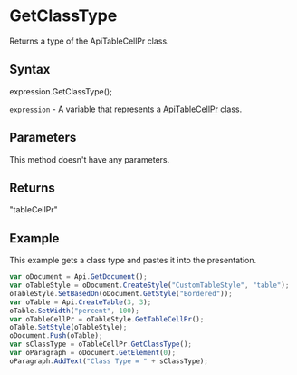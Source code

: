 # GetClassType

Returns a type of the ApiTableCellPr class.

## Syntax

expression.GetClassType();

`expression` - A variable that represents a [ApiTableCellPr](../ApiTableCellPr.md) class.

## Parameters

This method doesn't have any parameters.

## Returns

"tableCellPr"

## Example

This example gets a class type and pastes it into the presentation.

```javascript
var oDocument = Api.GetDocument();
var oTableStyle = oDocument.CreateStyle("CustomTableStyle", "table");
oTableStyle.SetBasedOn(oDocument.GetStyle("Bordered"));
var oTable = Api.CreateTable(3, 3);
oTable.SetWidth("percent", 100);
var oTableCellPr = oTableStyle.GetTableCellPr();
oTable.SetStyle(oTableStyle);
oDocument.Push(oTable);
var sClassType = oTableCellPr.GetClassType();
var oParagraph = oDocument.GetElement(0);
oParagraph.AddText("Class Type = " + sClassType);
```
